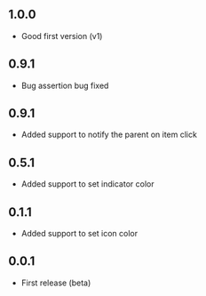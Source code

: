 ## 1.0.0

* Good first version (v1)

## 0.9.1

* Bug assertion bug fixed

## 0.9.1

* Added support to notify the parent on item click

## 0.5.1

* Added support to set indicator color

## 0.1.1

* Added support to set icon color

## 0.0.1

* First release (beta)
